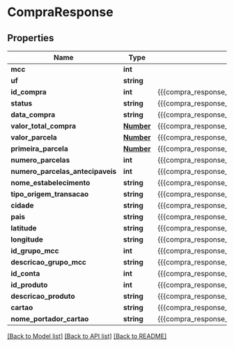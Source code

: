 # CompraResponse

## Properties
Name | Type | Description | Notes
------------ | ------------- | ------------- | -------------
**mcc** | **int** |  | [optional] 
**uf** | **string** |  | [optional] 
**id_compra** | **int** | {{{compra_response_id_compra_value}}} | [optional] 
**status** | **string** | {{{compra_response_status_value}}} | [optional] 
**data_compra** | **string** | {{{compra_response_data_compra_value}}} | [optional] 
**valor_total_compra** | [**Number**](Number.md) | {{{compra_response_valor_total_compra_value}}} | [optional] 
**valor_parcela** | [**Number**](Number.md) | {{{compra_response_valor_parcela_value}}} | [optional] 
**primeira_parcela** | [**Number**](Number.md) | {{{compra_response_primeira_parcela_value}}} | [optional] 
**numero_parcelas** | **int** | {{{compra_response_numero_parcelas_value}}} | [optional] 
**numero_parcelas_antecipaveis** | **int** | {{{compra_response_numero_parcelas_antecipaveis_value}}} | [optional] 
**nome_estabelecimento** | **string** | {{{compra_response_nome_estabelecimento_value}}} | [optional] 
**tipo_origem_transacao** | **string** | {{{compra_response_tipo_origem_transacao_value}}} | [optional] 
**cidade** | **string** | {{{compra_response_cidade_value}}} | [optional] 
**pais** | **string** | {{{compra_response_pais_value}}} | [optional] 
**latitude** | **string** | {{{compra_response_latitude_value}}} | [optional] 
**longitude** | **string** | {{{compra_response_longitude_value}}} | [optional] 
**id_grupo_mcc** | **int** | {{{compra_response_id_grupo_m_c_c_value}}} | [optional] 
**descricao_grupo_mcc** | **string** | {{{compra_response_descricao_grupo_m_c_c_value}}} | [optional] 
**id_conta** | **int** | {{{compra_response_id_conta_value}}} | [optional] 
**id_produto** | **int** | {{{compra_response_id_produto_value}}} | [optional] 
**descricao_produto** | **string** | {{{compra_response_descricao_produto_value}}} | [optional] 
**cartao** | **string** | {{{compra_response_cartao_value}}} | [optional] 
**nome_portador_cartao** | **string** | {{{compra_response_nome_portador_cartao_value}}} | [optional] 

[[Back to Model list]](../README.md#documentation-for-models) [[Back to API list]](../README.md#documentation-for-api-endpoints) [[Back to README]](../README.md)


